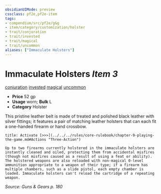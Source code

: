 ```yaml
---
obsidianUIMode: preview
cssclass: pf2e,pf2e-item
tags:
- compendium/src/pf2e/g&g
- item/category/customization/holster
- trait/conjuration
- trait/invested
- trait/magical
- trait/uncommon
aliases: ["Immaculate Holsters"]
---
```

# Immaculate Holsters *Item 3*  
[conjuration](../../../Rules/traits/conjuration.md)  [invested](../../../Rules/traits/invested.md)  [magical](../../../Rules/traits/magical.md)  [uncommon](../../../Rules/traits/uncommon.md)  

- **Price** 52 gp
- **Usage** worn; **Bulk** L
- **Category** Holster

This pristine leather belt is made of treated and polished black leather with silver fittings; it features a pair of matching leather holsters that can each fit a one-handed firearm or hand crossbow.

```ad-embed-ability
title: Activate [>>>](../../../rules/core-rulebook/chapter-9-playing-the-game.md#Actions "Three-Action")

Up to two firearms currently holstered in the immaculate holsters are instantly cleaned and oiled, protecting them from accidental misfires (though not misfires caused as a result of using a feat or ability). The holstered weapons are also reloaded with non-magical 0-level ammunition appropriate to a weapon of their type; if a firearm has multiple chambers, such as a slide pistol, each empty chamber is loaded. Immaculate holsters can't reload the cartridge of a repeating weapon.
```

*Source: Guns & Gears p. 180*
